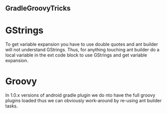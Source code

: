 GradleGroovyTricks
---

# GStrings

To get variable expansion you have to use double quotes and
ant builder will not understand GStrings. Thus, for anything touching
ant builder do a local variable in the ext code block to use
GStrings and get variable expansion.

# Groovy

In 1.0.x versions of android gradle plugin we do nto have the full groovy plugins loaded
thus we can obviously work-around by re-using ant builder tasks.